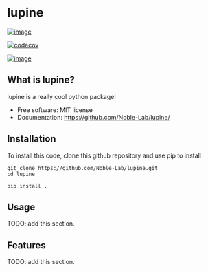lupine
================================

[![image](https://img.shields.io/travis/%7B%7B%20cookiecutter.github_username%20%7D%7D/%7B%7B%20cookiecutter.repo_name%20%7D%7D.svg)](https://travis-ci.org/%7B%7B%20cookiecutter.github_username%20%7D%7D/%7B%7B%20cookiecutter.repo_name%20%7D%7D)


[![codecov](https://codecov.io/gh/%7B%7B%20cookiecutter.github_username%20%7D%7D/%7B%7B%20cookiecutter.repo_name%20%7D%7D/branch/master/graph/badge.svg)](https://codecov.io/gh/%7B%7B%20cookiecutter.github_username%20%7D%7D/%7B%7B%20cookiecutter.repo_name%20%7D%7D)

[![image](https://img.shields.io/pypi/v/%7B%7B%20cookiecutter.repo_name%20%7D%7D.svg)](https://pypi.python.org/pypi/%7B%7B%20cookiecutter.repo_name%20%7D%7D)


What is lupine?
-------------------------------------

lupine is a really cool python package! 

-   Free software: MIT license
-   Documentation: <https://github.com/Noble-Lab/lupine/>

Installation
------------

To install this code, clone this github repository and use pip to install

```
git clone https://github.com/Noble-Lab/lupine.git
cd lupine 

pip install . 
```

Usage
-----

TODO: add this section. 


Features
--------

TODO: add this section. 


